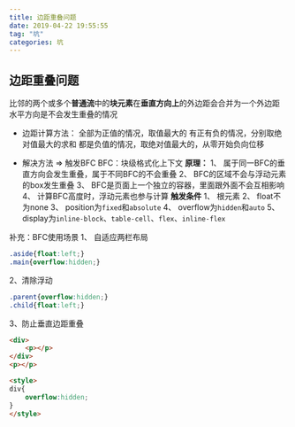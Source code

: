 ```yaml
---
title: 边距重叠问题
date: 2019-04-22 19:55:55
tag: "坑"
categories: 坑
---
```

## 边距重叠问题

比邻的两个或多个**普通流**中的**块元素**在**垂直方向上**的外边距会合并为一个外边距
水平方向是不会发生重叠的情况

- 边距计算方法：
全部为正值的情况，取值最大的
有正有负的情况，分别取绝对值最大的求和
都是负值的情况，取绝对值最大的，从零开始负向位移

- 解决方法 => 触发BFC
BFC：块级格式化上下文
**原理：**
1、 属于同一BFC的垂直方向会发生重叠，属于不同BFC的不会重叠
2、 BFC的区域不会与浮动元素的box发生重叠
3、 BFC是页面上一个独立的容器，里面跟外面不会互相影响
4、 计算BFC高度时，浮动元素也参与计算
**触发条件**
1、 根元素
2、 float不为none
3、 position为`fixed`和`absolute`
4、 overflow为`hidden`和`auto`
5、 display为`inline-block`、`table-cell`、`flex`、`inline-flex`

补充：BFC使用场景
1、 自适应两栏布局

```CSS
.aside{float:left;}
.main{overflow:hidden;}
```

2、清除浮动

```css
.parent{overflow:hidden;}
.child{float:left;}
```

3、防止垂直边距重叠

```html
<div>
    <p></p>
</div>
<p></p>

<style>
div{
    overflow:hidden;
}
</style>
```